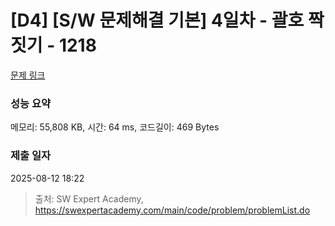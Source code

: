 # [D4] [S/W 문제해결 기본] 4일차 - 괄호 짝짓기 - 1218 

[문제 링크](https://swexpertacademy.com/main/code/problem/problemDetail.do?contestProbId=AV14eWb6AAkCFAYD) 

### 성능 요약

메모리: 55,808 KB, 시간: 64 ms, 코드길이: 469 Bytes

### 제출 일자

2025-08-12 18:22



> 출처: SW Expert Academy, https://swexpertacademy.com/main/code/problem/problemList.do
